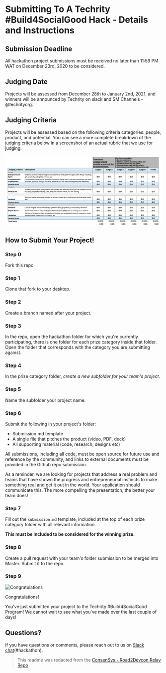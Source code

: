 
# Submitting To A Techrity #Build4SocialGood Hack - Details and Instructions

## Submission Deadline
All hackathon project submissions must be received no later than 11:59 PM WAT on December 23rd, 2020 to be considered.

## Judging Date
Projects will be assessed from December 28th to January 2nd, 2021, and winners will be announced by Techrity on slack and SM Channels - @techrityorg.

## Judging Criteria
Projects will be assessed based on the following criteria categories: people, product, and potential. You can see a more complete breakdown of the judging criteria below in a screenshot of an actual rubric that we use for judging.

![Judging Rubric](Judging_info.png)

## How to Submit Your Project!

### Step 0
Fork this repo

### Step 1
Clone that fork to your desktop.

### Step 2
Create a branch named after your project.

### Step 3
In the repo, open the hackathon folder for which you're currently participating, there is one folder for each prize category inside that folder. Open the folder that corresponds with the category you are submitting against.

### Step 4
In the prize category folder, *create a new subfolder for your team's project.*

### Step 5
Name the subfolder your project name.

### Step 6
Submit the following in your project's folder:
- Submission.md template
- A single file that pitches the product (video, PDF, deck)
- All supporting material (code, research, designs etc)

All submissions, including all code, must be open source for future use and reference by the community, and links to external documents must be provided in the Github repo submission.

As a reminder, we are looking for projects that address a real problem and teams that have shown the progress and entrepreneurial instincts to make something real and get it out in the world. Your application should communicate this. The more compelling the presentation, the better your team does!

### Step 7
Fill out the `submission.md` template, included at the top of each prize category folder with all relevant information.

**This must be included to be considered for the winning prize.**

### Step 8
Create a pull request with your team's folder submission to be merged into Master. Submit it to the repo.


### Step 9
![Congratulations](https://media.giphy.com/media/UDwUHzUGu6jdsWY5pC/giphy.gif)

Congratulations!

You've just submitted your project to the Techrity #Build4SocialGood Program! We cannot wait to see what you've made over the last couple of days!

## Questions?
If you have questions or comments, please reach out to us on [Slack chat](https://bit.ly/build-for-social-slack)(#hackathon).

> This readme was redacted from the [ConsenSys - Road2Devcon Relay Repo](https://github.com/ConsenSys/Road-To-Devcon-Relay)